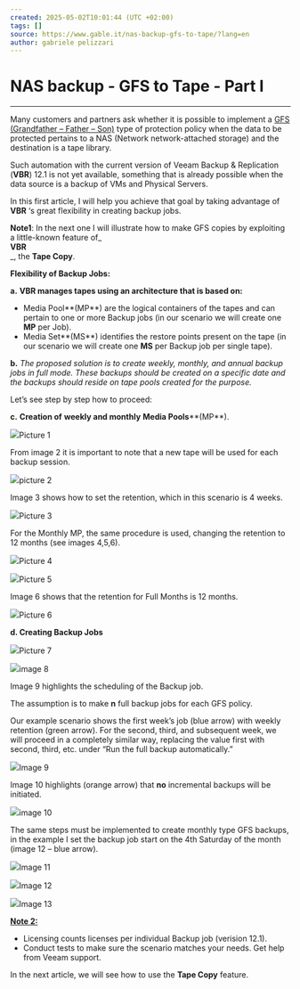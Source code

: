 ```yaml
---
created: 2025-05-02T10:01:44 (UTC +02:00)
tags: []
source: https://www.gable.it/nas-backup-gfs-to-tape/?lang=en
author: gabriele pelizzari
---
```


# NAS backup - GFS to Tape - Part I

---
Many customers and partners ask whether it is possible to implement a [GFS (Grandfather – Father – Son)](https://helpcenter.veeam.com/docs/backup/vsphere/backup_copy_gfs.html?ver=120) type of protection policy when the data to be protected pertains to a NAS (Network network-attached storage) and the destination is a tape library.

Such automation with the current version of Veeam Backup & Replication (**VBR**) 12.1 is not yet available, something that is already possible when the data source is a backup of VMs and Physical Servers.

In this first article, I will help you achieve that goal by taking advantage of **VBR** ‘s great flexibility in creating backup jobs.

**Note1**: In the next one I will illustrate how to make GFS copies by exploiting a little-known feature of_  
**VBR**  
_, the **Tape Copy**.

**Flexibility of Backup Jobs:**

**a.** **VBR manages tapes using an architecture that is based on:**

-   Media Pool**(MP**) are the logical containers of the tapes and can pertain to one or more Backup jobs (in our scenario we will create one **MP** per Job).
-   Media Set**(MS**) identifies the restore points present on the tape (in our scenario we will create one **MS** per Backup job per single tape).

**b.** _The proposed solution is to create weekly, monthly, and annual backup jobs in full mode._ _These backups should be created on a specific date and the backups should reside on tape pools created for the purpose._

Let’s see step by step how to proceed:

**c.** **Creation of** **weekly and monthly** **Media Pools****(MP**).

![](https://www.gable.it/wp-content/uploads/2024/05/1-MP-Weekly.png)Picture 1

From image 2 it is important to note that a new tape will be used for each backup session.

![](https://www.gable.it/wp-content/uploads/2024/05/2-MP-Weekly-MS.png)picture 2

Image 3 shows how to set the retention, which in this scenario is 4 weeks.

![](https://www.gable.it/wp-content/uploads/2024/05/3-MP-Weekly.png)Picture 3

For the Monthly MP, the same procedure is used, changing the retention to 12 months (see images 4,5,6).

![](https://www.gable.it/wp-content/uploads/2024/05/4-MP-Monthly.png)Picture 4

![](https://www.gable.it/wp-content/uploads/2024/05/5-MP-Monthly-MS.png)Picture 5

Image 6 shows that the retention for Full Months is 12 months.

![](https://www.gable.it/wp-content/uploads/2024/05/6-MP-Monthly-reten.png)Picture 6

**d. Creating Backup Jobs**

![](https://www.gable.it/wp-content/uploads/2024/05/7-BJ-Weekly.png)Picture 7

![](https://www.gable.it/wp-content/uploads/2024/05/8-BJ-Source-W.png)image 8

Image 9 highlights the scheduling of the Backup job.

The assumption is to make **n** full backup jobs for each GFS policy.

Our example scenario shows the first week’s job (blue arrow) with weekly retention (green arrow). For the second, third, and subsequent week, we will proceed in a completely similar way, replacing the value first with second, third, etc. under “Run the full backup automatically.”

![](https://www.gable.it/wp-content/uploads/2024/05/9-BJ-Full.png)Image 9

Image 10 highlights (orange arrow) that **no** incremental backups will be initiated.

![](https://www.gable.it/wp-content/uploads/2024/05/10-BC-Incr.png)image 10

The same steps must be implemented to create monthly type GFS backups, in the example I set the backup job start on the 4th Saturday of the month (image 12 – blue arrow).

![](https://www.gable.it/wp-content/uploads/2024/05/11-BJ-Monthly.png)Image 11

![](https://www.gable.it/wp-content/uploads/2024/05/12-BJ-Weekly-MS.png)Image 12

![](https://www.gable.it/wp-content/uploads/2024/05/12-1.png)Image 13

**<u>Note 2:</u>**

-   Licensing counts licenses per individual Backup job (verision 12.1).
-   Conduct tests to make sure the scenario matches your needs. Get help from Veeam support.

In the next article, we will see how to use the **Tape Copy** feature.
